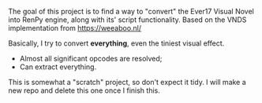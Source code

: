 The goal of this project is to find a way to "convert" the Ever17 Visual Novel into RenPy engine, along with its' script functionality. Based on the VNDS implementation from https://weeaboo.nl/

Basically, I try to convert __everything__, even the tiniest visual effect.
- Almost all significant opcodes are resolved;
- Can extract everything.

This is somewhat a "scratch" project, so don't expect it tidy. I will make a new repo and delete this one once I finish this.

